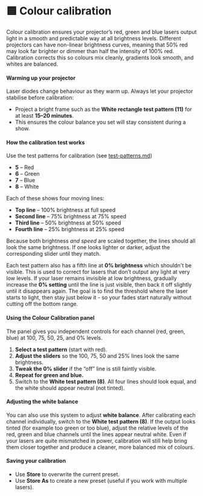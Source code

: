 # 🟦 Colour calibration

Colour calibration ensures your projector’s red, green and blue lasers output light in a smooth and predictable way at all brightness levels. Different projectors can have non-linear brightness curves, meaning that 50% red may look far brighter or dimmer than half the intensity of 100% red. Calibration corrects this so colours mix cleanly, gradients look smooth, and whites are balanced.

#### Warming up your projector

Laser diodes change behaviour as they warm up. Always let your projector stabilise before calibration:

* Project a bright frame such as the **White rectangle test pattern (11)** for at least **15–20 minutes**.
* This ensures the colour balance you set will stay consistent during a show.

#### How the calibration test works

Use the test patterns for calibration (see [test-patterns.md](../output-view/test-patterns.md "mention"))

* **5** – Red
* **6** – Green
* **7** – Blue
* **8** – White

Each of these shows four moving lines:

* **Top line** – 100% brightness at full speed
* **Second line** – 75% brightness at 75% speed
* **Third line** – 50% brightness at 50% speed
* **Fourth line** – 25% brightness at 25% speed

Because both brightness _and speed_ are scaled together, the lines should all look the same brightness. If one looks lighter or darker, adjust the corresponding slider until they match.

Each test pattern also has a fifth line at **0% brightness** which shouldn't be visible. This is used to correct for lasers that don’t output any light at very low levels. If your laser remains invisible at low brightness, gradually increase the **0% setting** until the line is just visible, then back it off slightly until it disappears again. The goal is to find the threshold where the laser starts to light, then stay just below it - so your fades start naturally without cutting off the bottom range.

#### Using the Colour Calibration panel

The panel gives you independent controls for each channel (red, green, blue) at 100, 75, 50, 25, and 0% levels.

1. **Select a test pattern** (start with red).
2. **Adjust the sliders** so the 100, 75, 50 and 25% lines look the same brightness.
3. **Tweak the 0% slider** if the “off” line is still faintly visible.
4. **Repeat for green and blue.**
5. Switch to the **White test pattern (8)**. All four lines should look equal, and the white should appear neutral (not tinted).

#### Adjusting the white balance

You can also use this system to adjust **white balance**. After calibrating each channel individually, switch to the **White test pattern (8)**. If the output looks tinted (for example too green or too blue), adjust the relative levels of the red, green and blue channels until the lines appear neutral white. Even if your lasers are quite mismatched in power, calibration will still help bring them closer together and produce a cleaner, more balanced mix of colours.

#### Saving your calibration

* Use **Store** to overwrite the current preset.
* Use **Store As** to create a new preset (useful if you work with multiple lasers).
